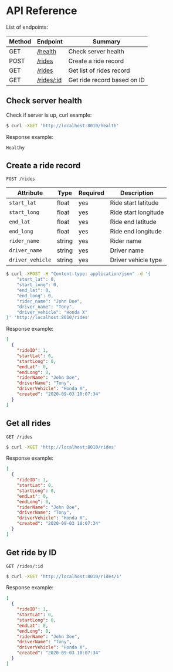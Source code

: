 # API Reference

List of endpoints:

| Method | Endpoint                        | Summary                     |
| ------ | ------------------------------- | --------------------------- |
| GET    | [/health](#check-server-health) | Check server health         |
| POST   | [/rides](#create-a-ride-record) | Create a ride record        |
| GET    | [/rides](#get-all-rides)        | Get list of rides record    |
| GET    | [/rides/:id](#get-ride-by-id)   | Get ride record based on ID |

## Check server health

Check if server is up, curl example:

```sh
$ curl -XGET 'http://localhost:8010/health'
```

Response example:

```
Healthy
```

## Create a ride record

```
POST /rides
```

| Attribute        | Type   | Required | Description          |
| ---------------- | ------ | -------- | -------------------- |
| `start_lat`      | float  | yes      | Ride start latitude  |
| `start_long`     | float  | yes      | Ride start longitude |
| `end_lat`        | float  | yes      | Ride end latitude    |
| `end_long`       | float  | yes      | Ride end longitude   |
| `rider_name`     | string | yes      | Rider name           |
| `driver_name`    | string | yes      | Driver name          |
| `driver_vehicle` | string | yes      | Driver vehicle type  |

```sh
$ curl -XPOST -H "Content-type: application/json" -d '{
	"start_lat": 0,
	"start_long": 0,
	"end_lat": 0,
	"end_long": 0,
	"rider_name": "John Doe",
	"driver_name": "Tony",
	"driver_vehicle": "Honda X"
}' 'http://localhost:8010/rides'
```

Response example:

```json
[
  {
    "rideID": 1,
    "startLat": 0,
    "startLong": 0,
    "endLat": 0,
    "endLong": 0,
    "riderName": "John Doe",
    "driverName": "Tony",
    "driverVehicle": "Honda X",
    "created": "2020-09-03 10:07:34"
  }
]
```

## Get all rides

```
GET /rides
```

```sh
$ curl -XGET 'http://localhost:8010/rides'
```

Response example:

```json
[
  {
    "rideID": 1,
    "startLat": 0,
    "startLong": 0,
    "endLat": 0,
    "endLong": 0,
    "riderName": "John Doe",
    "driverName": "Tony",
    "driverVehicle": "Honda X",
    "created": "2020-09-03 10:07:34"
  }
]
```

## Get ride by ID

```
GET /rides/:id
```

```sh
$ curl -XGET 'http://localhost:8010/rides/1'
```

Response example:

```json
[
  {
    "rideID": 1,
    "startLat": 0,
    "startLong": 0,
    "endLat": 0,
    "endLong": 0,
    "riderName": "John Doe",
    "driverName": "Tony",
    "driverVehicle": "Honda X",
    "created": "2020-09-03 10:07:34"
  }
]
```
